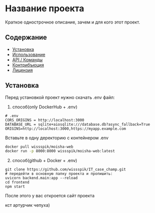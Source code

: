# Название проекта

Краткое однострочное описание, зачем и для кого этот проект.

## Содержание

- [Установка](#установка)
- [Использование](#использование)
- [API / Команды](#api--команды)
- [Контрибъюция](#контрибъюция)
- [Лицензия](#лицензия)

## Установка

Перед установкой проект нужно скачать .env файл:
1) способ(only DockerHub + .env)
```
# .env
CORS_ORIGINS = http://localhost:3000
DATABASE_URL = sqlite+aiosqlite:///database.db?async_fallback=True
ORIGINS=http://localhost:3000,https://myapp.example.com
```
Вставьте в одну деректорию с контейнером .env

```bash
docker pull wissspik/moisha-web
docker run -p 8000:8000 wissspik/moisha-web:latest

```
2. способ(github + Docker + .env)
```
git clone https://github.com/wissspik/IT_case_champ.git
# передейти в основную папку проекта и пропишить:
uvicorn backend.main:app --reload
cd frontend
npm start
```
После этого у вас откроется сайт проекта  

кст артурчик чепуха)